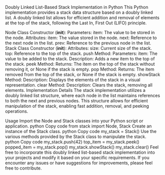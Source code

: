 
Doubly Linked List-Based Stack Implementation in Python
This Python implementation provides a stack data structure based on a doubly linked list. A doubly linked list allows for efficient addition and removal of elements at the top of the stack, following the Last In, First Out (LIFO) principle.

Node Class
Constructor (__init__):
Parameters:
item: The value to be stored in the node.
Attributes:
item: The value stored in the node.
next: Reference to the next node in the list.
prev: Reference to the previous node in the list.
Stack Class
Constructor (__init__):
Attributes:
size: Current size of the stack.
top: Reference to the top of the stack.
push Method:
Parameters:
item: The value to be added to the stack.
Description:
Adds a new item to the top of the stack.
peek Method:
Returns:
The item on the top of the stack without removing it, or None if the stack is empty.
pop Method:
Returns:
The item removed from the top of the stack, or None if the stack is empty.
showStack Method:
Description:
Displays the elements of the stack in a visual representation.
clear Method:
Description:
Clears the stack, removing all elements.
Implementation Details
The stack implementation utilizes a doubly linked list structure, where each node in the list maintains references to both the next and previous nodes. This structure allows for efficient manipulation of the stack, enabling fast addition, removal, and peeking operations.

Usage
Import the Node and Stack classes into your Python script or application.
python
Copy code
from stack import Node, Stack
Create an instance of the Stack class.
python
Copy code
my_stack = Stack()
Use the various methods provided by the Stack class to manipulate the stack.
python
Copy code
my_stack.push(42)
top_item = my_stack.peek()
popped_item = my_stack.pop()
my_stack.showStack()
my_stack.clear()
Feel free to incorporate this doubly linked list-based stack implementation into your projects and modify it based on your specific requirements. If you encounter any issues or have suggestions for improvements, please feel free to contribute.
